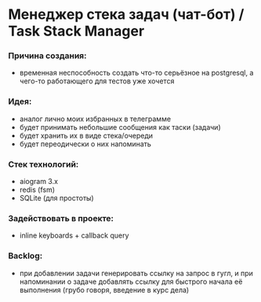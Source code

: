 # Менеджер стека задач (чат-бот) / Task Stack Manager


### Причина создания:
- временная неспособность создать что-то серьёзное на postgresql, а чего-то работающего для тестов уже хочется


### Идея:
- аналог лично моих избранных в телеграмме
- будет принимать небольшие сообщения как таски (задачи)
- будет хранить их в виде стека/очереди
- будет переодически о них напоминать


### Стек технологий:
- aiogram 3.x
- redis (fsm)
- SQLite (для простоты)


### Задействовать в проекте:
- inline keyboards + callback query


### Backlog:
- при добавлении задачи генерировать ссылку на запрос в гугл, 
  и при напоминании о задаче добавлять ссылку для быстрого начала её выполнения (грубо говоря, введение в курс дела)
